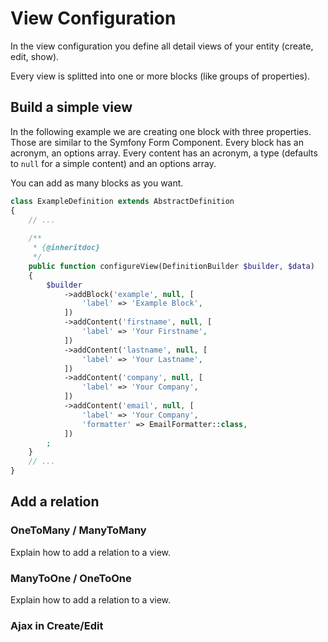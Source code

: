 # View Configuration

In the view configuration you define all detail views of your entity (create, edit, show). 

Every view is splitted into one or more blocks (like groups of properties).

## Build a simple view

In the following example we are creating one block with three properties. Those are similar to the Symfony Form Component. Every block has an acronym, an options array. Every content has an acronym, a type (defaults to `null` for a simple content) and an options array.

You can add as many blocks as you want.

```php
class ExampleDefinition extends AbstractDefinition
{
    // ...
    
    /**
     * {@inheritdoc}
     */
    public function configureView(DefinitionBuilder $builder, $data)
    {
        $builder
            ->addBlock('example', null, [
                'label' => 'Example Block',
            ])
            ->addContent('firstname', null, [
                'label' => 'Your Firstname',
            ])
            ->addContent('lastname', null, [
                'label' => 'Your Lastname',
            ])
            ->addContent('company', null, [
                'label' => 'Your Company',
            ])
            ->addContent('email', null, [
                'label' => 'Your Company',
                'formatter' => EmailFormatter::class,
            ])
        ;
    }
    // ...
}
```

## Add a relation
 
### OneToMany / ManyToMany

Explain how to add a relation to a view.

### ManyToOne / OneToOne

Explain how to add a relation to a view.

### Ajax in Create/Edit
